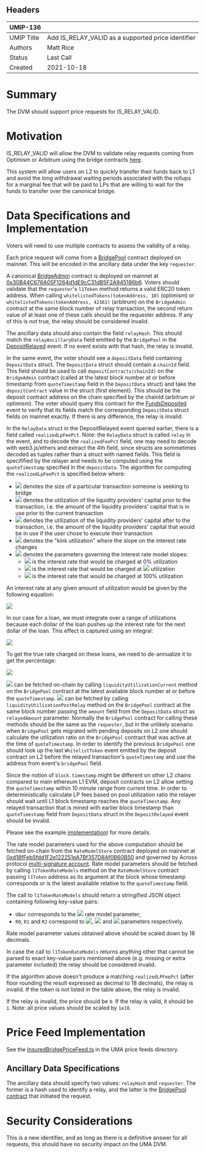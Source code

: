 ## Headers

| UMIP-136            |                                                    |
| ------------------- | -------------------------------------------------- |
| UMIP Title          | Add IS_RELAY_VALID as a supported price identifier |
| Authors             | Matt Rice                                          |
| Status              | Last Call                                          |
| Created             | 2021-10-18                                         |

# Summary 

The DVM should support price requests for IS_RELAY_VALID.


# Motivation

IS_RELAY_VALID will allow the DVM to validate relay requests coming from Optimism or Arbitrum using the bridge contracts [here](https://github.com/UMAprotocol/protocol/tree/master/packages/core/contracts/insured-bridge).

This system will allow users on L2 to quickly transfer their funds back to L1 and avoid the long withdrawal waiting periods associated with the rollups for a marginal fee that will be paid to LPs that are willing to wait for the funds to transfer over the canonical bridge.

# Data Specifications and Implementation

Voters will need to use multiple contracts to assess the validity of a relay.

Each price request will come from a [BridgePool](https://github.com/UMAprotocol/protocol/blob/master/packages/core/contracts/insured-bridge/BridgePool.sol) contract deployed on mainnet. This will be encoded in the ancillary data under the key `requester`.

A canonical [BridgeAdmin](https://github.com/UMAprotocol/protocol/blob/master/packages/core/contracts/insured-bridge/BridgeAdmin.sol) contract is deployed on mainnet at [0x30B44C676A05F1264d1dE9cC31dB5F2A945186b6](https://etherscan.io/address/0x30b44c676a05f1264d1de9cc31db5f2a945186b6). Voters should validate that the `requester`'s `l1Token` method returns a valid ERC20 token address. When calling `whitelistedTokens(tokenAddress, 10)` (optimism) or `whitelistedTokens(tokenAddress, 42161)` (arbitrum) on the `BridgeAdmin` contract at the same block number of relay transaction, the second return value of at least one of these calls should be the requester address. If any of this is _not_ true, the relay should be considered invalid.

The ancillary data should also contain the field `relayHash`. This should match the `relayAncillaryData` field emitted by the `BridgePool` in the [DepositRelayed](https://github.com/UMAprotocol/protocol/blob/b588e83ca548a2a0d59b36f02ec9800afce28dec/packages/core/contracts/insured-bridge/BridgePool.sol#L135-L141) event. If no event exists with that hash, the relay is invalid.

In the same event, the voter should see a `depositData` field containing `DepositData` struct. The `DepositData` struct should contain a `chainId` field. This field should be used to call `depositContracts(chainId)` on the `BridgeAdmin` contract (called at the latest block number at or before timestamp from `quoteTimestamp` field in the `DepositData` struct) and take the `depositContract` value in the struct (first element). This should be the deposit contract address on the chain specified by the chainId (arbitrum or optimism). The voter should query this contract for the [FundsDeposited](https://github.com/UMAprotocol/protocol/blob/b588e83ca548a2a0d59b36f02ec9800afce28dec/packages/core/contracts-ovm/insured-bridge/implementation/BridgeDepositBox.sol#L73-L84) event to verify that its fields match the corresponding `DepositData` struct fields on mainnet exactly. If there is any difference, the relay is invalid.

In the `RelayData` struct in the DepositRelayed event queried earlier, there is a field called `realizedLpFeePct`. Note: the `RelayData` struct is called `relay` in the event, and to decode the `realizedFeePct` field, one may need to decode with web3.js/ethers and extract the 4th field, since structs are sommetimes decoded as tuples rather than a struct with named fields. This field is specifified by the relayer and needs to be computed using the `quoteTimestamp` specified in the `depositData`. The algorithm for computing the `realizedLpFeePct` is specified below where:

* <img src="https://render.githubusercontent.com/render/math?math=X"> denotes the size of a particular transaction someone is seeking to bridge
* <img src="https://render.githubusercontent.com/render/math?math=0 \leq U_t \leq 1"> denotes the utilization of the liquidity providers' capital prior to the transaction, i.e. the amount of the liquidity providers' capital that is in use prior to the current transaction
* <img src="https://render.githubusercontent.com/render/math?math=0 \leq \hat{U}_t \leq 1"> denotes the utilization of the liquidity providers' capital after to the transaction, i.e. the amount of the liquidity providers' capital that would be in use if the user chose to execute their transaction
* <img src="https://render.githubusercontent.com/render/math?math=\bar{U}"> denotes the "kink utilization" where the slope on the interest rate changes
* <img src="https://render.githubusercontent.com/render/math?math=R_0, R_1, R_2"> denotes the parameters governing the interest rate model slopes:
  * <img src="https://render.githubusercontent.com/render/math?math=R_0"> is the interest rate that would be charged at 0% utilization
  * <img src="https://render.githubusercontent.com/render/math?math=R_0 %2b R_1"> is the interest rate that would be charged at <img src="https://render.githubusercontent.com/render/math?math=\bar{U}\%25"> utilization
  * <img src="https://render.githubusercontent.com/render/math?math=R_0 %2b R_1 %2b R_2"> is the interest rate that would be charged at 100% utilization

An interest rate at any given amount of utilization would be given by the following equation:

<img src="https://render.githubusercontent.com/render/math?math=R(U_t) = R_0 %2b \frac{\min(\bar{U}, U_t)}{\bar{U}} R_1 %2b \frac{\max(0, U_t %2d \bar{U})}{1 %2d \bar{U}} R_2">

In our case for a loan, we must integrate over a range of utilizations because each dollar of the loan pushes up the interest rate for the next dollar of the loan. This effect is captured using an integral:

<img src="https://render.githubusercontent.com/render/math?math=R^a_t = \int_{U_t}^{\hat{U}_t} R(u) du">

To get the true rate charged on these loans, we need to de-annualize it to get the percentage:

<img src="https://render.githubusercontent.com/render/math?math=R^w_t = (1 %2b R^a_t)^{\frac{1}{52}} %2d 1">

<img src="https://render.githubusercontent.com/render/math?math=U_t"> can be fetched on-chain by calling `liquidityUtilizationCurrent` method on the `BridgePool` contract at the latest available block number at or before the `quoteTimestamp`. <img src="https://render.githubusercontent.com/render/math?math=\hat{U}_t"> can be fetched by calling `liquidityUtilizationPostRelay` method on the `BridgePool` contract at the same block number passing the `amount` field from the `DepositData` struct as `relayedAmount` parameter. Normally the `BridgePool` contract for calling these methods should be the same as the `requester`, but in the unlikely scenario when `BridgePool` gets migrated with pending deposits on L2 one should calculate the utilization ratio on the `BridgePool` contract that was active at the time of `quoteTimestamp`. In order to identify the previous `BridgePool` one should look up the last `WhitelistToken` event emitted by the deposit contract on L2 before the relayed transaction's `quoteTimestamp` and use the address from event's `bridgePool` field.

Since the notion of `block.timestamp` might be different on other L2 chains compared to main ethereum L1 EVM, deposit contracts on L2 allow setting the `quoteTimestamp` within 10 minute range from current time. In order to deterministically calculate LP fees based on pool utilization ratio the relayer should wait until L1 block timestamp reaches the `quoteTimestamp`. Any relayed transaction that is mined with earlier block timestamp than `quoteTimestamp` field from `DepositData` struct in the `DepositRelayed` event should be invalid.

Please see the example [implementation](https://github.com/UMAprotocol/protocol/blob/b588e83ca548a2a0d59b36f02ec9800afce28dec/packages/sdk/src/across/feeCalculator.ts#L78-L82)) for more details.

The rate model parameters used for the above computation should be fetched on-chain from the `RateModelStore` contract deployed on mainnet at [0xd18fFeb5fdd1F2e122251eA7Bf357D8Af0B60B50](https://etherscan.io/address/0xd18fFeb5fdd1F2e122251eA7Bf357D8Af0B60B50) and governed by Across protocol [multi-signature account](https://etherscan.io/address/0xb524735356985d2f267fa010d681f061dff03715). Rate model parameters should be fetched by calling `l1TokenRateModels` method on the `RateModelStore` contract passing `l1Token` address as its argument at the block whose timestamp corresponds or is the latest available relative to the `quoteTimestamp` field.

The call to `l1TokenRateModels` should return a stringified JSON object containing following key-value pairs:
* `UBar` corresponds to the <img src="https://render.githubusercontent.com/render/math?math=\bar{U}"> rate model parameter;
* `R0`, `R1` and `R2` correspond to <img src="https://render.githubusercontent.com/render/math?math=R_0">, <img src="https://render.githubusercontent.com/render/math?math=R_1"> and <img src="https://render.githubusercontent.com/render/math?math=R_2"> parameters respectively.

Rate model parameter values obtained above should be scaled down by 18 decimals.

In case the call to `l1TokenRateModels` returns anything other that cannot be parsed to exact key-value pairs mentioned above (e.g. missing or extra parameter included) the relay should be considered invalid.

If the algorithm above doesn't produce a matching `realizedLPFeePct` (after floor rounding the result expressed as decimal to 18 decimals), the relay is invalid. If the token is not listed in the table above, the relay is invalid.

If the relay is invalid, the price should be `0`. If the relay is valid, it should be `1`. Note: all price values should be scaled by `1e18`.

# Price Feed Implementation

See the [InsuredBridgePriceFeed.ts](https://github.com/UMAprotocol/protocol/blob/master/packages/financial-templates-lib/src/price-feed/InsuredBridgePriceFeed.ts) in the UMA price feeds directory.

## Ancillary Data Specifications

The ancillary data should specify two values: `relayHash` and `requester`. The former is a hash used to identify a relay, and the latter is the [BridgePool contract](https://github.com/UMAprotocol/protocol/blob/master/packages/core/contracts/insured-bridge/BridgePool.sol) that initiated the request.

# Security Considerations

This is a new identifier, and as long as there is a definitive answer for all requests, this should have no security impact on the UMA DVM.
